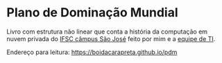 # Plano de Dominação Mundial  
Livro com estrutura não linear que conta a história da computação em nuvem privada do
[IFSC câmpus São José](https://www.ifsc.edu.br/web/campus-sao-jose)
feito por mim e a [equipe de TI](https://wordpress.sj.ifsc.edu.br/ctic-sje/).

Endereço para leitura:
https://boidacarapreta.github.io/pdm

